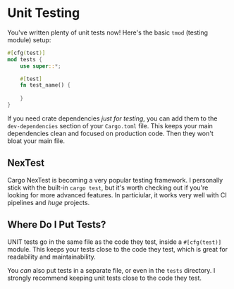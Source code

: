 # Unit Testing

You've written plenty of unit tests now! Here's the basic `tmod` (testing module) setup:

```rust
#[cfg(test)]
mod tests {
    use super::*;

    #[test]
    fn test_name() {
        
    }
}
```

If you need crate dependencies *just for testing*, you can add them to the `dev-dependencies` section of your `Cargo.toml` file. This keeps your main dependencies clean and focused on production code. Then they won't bloat your main file.

## NexTest

Cargo NexTest is becoming a very popular testing framework. I personally stick with the built-in `cargo test`, but it's worth checking out if you're looking for more advanced features. In particiular, it works very well with CI pipelines and *huge* projects.

[cargo-nextest]: https://nexte.st/

## Where Do I Put Tests?

UNIT tests go in the same file as the code they test, inside a `#[cfg(test)]` module. This keeps your tests close to the code they test, which is great for readability and maintainability.

You *can* also put tests in a separate file, or even in the `tests` directory. I strongly recommend keeping unit tests close to the code they test.
